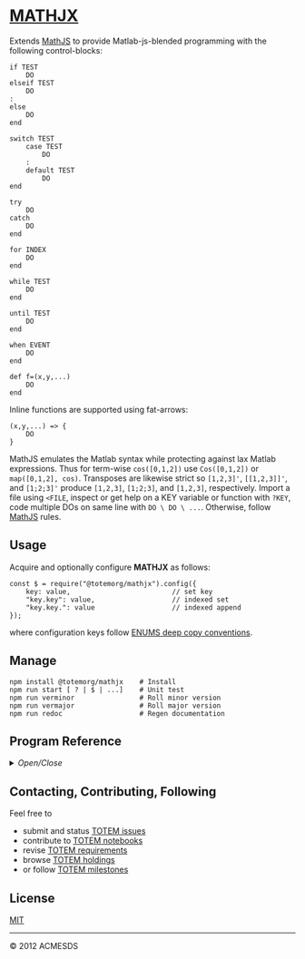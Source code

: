 # [MATHJX](https://www.npmjs.com/package/@totemorg/mathjx)

Extends [MathJS](https://mathjs.org/) to provide Matlab-js-blended programming with the following control-blocks:

	if TEST
		DO
	elseif TEST
		DO
	:
	else
		DO
	end

	switch TEST
		case TEST
			DO
		:
		default TEST
			DO
	end

	try
		DO
	catch
		DO
	end

	for INDEX
		DO
	end

	while TEST
		DO
	end

	until TEST
		DO
	end

	when EVENT
		DO
	end

	def f=(x,y,...)
		DO
	end

Inline functions are supported using fat-arrows:

	(x,y,...) => {
		DO
	}

MathJS emulates the Matlab syntax while protecting against lax Matlab expressions.  Thus 
for term-wise `cos([0,1,2])` use `Cos([0,1,2])` or `map([0,1,2], cos)`.  Transposes are likewise
strict so `[1,2,3]'`, `[[1,2,3]]'`, and `[1;2;3]'` produce `[1,2,3]`, `[1;2;3]`, and `[1,2,3]`, respectively.
Import a file using `<FILE`, inspect or get help on a KEY variable or function with `?KEY`, code multiple DOs on same
line with `DO \ DO \ ...`.  Otherwise, follow [MathJS](https://mathjs.org/) rules.		  

## Usage

Acquire and optionally configure **MATHJX** as follows:

	const $ = require("@totemorg/mathjx").config({
		key: value, 						// set key
		"key.key": value, 					// indexed set
		"key.key.": value					// indexed append
	});

where configuration keys follow [ENUMS deep copy conventions](https://www.npmjs.com/package/@totemorg/enums).

## Manage

	npm install @totemorg/mathjx	# Install
	npm run start [ ? | $ | ...]	# Unit test
	npm run verminor				# Roll minor version
	npm run vermajor				# Roll major version
	npm run redoc					# Regen documentation
	
## Program Reference
<details>
<summary>
<i>Open/Close</i>
</summary>
<a name="module_MATHJX"></a>

## MATHJX
Extends [MathJS](https://mathjs.org/) with program control-blocks.
This module documented in accordance with [jsdoc](https://jsdoc.app/).

**Requires**: <code>module:[mathjs](https://www.npmjs.com/package/mathjs)</code>, <code>module:[enums](https://www.npmjs.com/package/@totemorg/enums)</code>, <code>module:[cp](https://nodejs.org/docs/latest/api/)</code>  
**Author**: [ACMESDS](https://totemorg.github.io)  

* [MATHJX](#module_MATHJX)
    * [~imports](#module_MATHJX..imports)
    * [~config(opts)](#module_MATHJX..config)

<a name="module_MATHJX..imports"></a>

### MATHJX~imports
Hash of functions to import into MathJX.

**Kind**: inner property of [<code>MATHJX</code>](#module_MATHJX)  
<a name="module_MATHJX..config"></a>

### MATHJX~config(opts)
Configure MathJX with supplied options hash.

**Kind**: inner method of [<code>MATHJX</code>](#module_MATHJX)  

| Param | Type | Description |
| --- | --- | --- |
| opts | <code>Object</code> | Options hash with keys following the deep-copy conventions |

</details>

## Contacting, Contributing, Following

Feel free to 
* submit and status [TOTEM issues](http://totem.hopto.org/issues.view) 
* contribute to [TOTEM notebooks](http://totem.hopto.org/shares/notebooks/) 
* revise [TOTEM requirements](http://totem.hopto.org/reqts.view) 
* browse [TOTEM holdings](http://totem.hopto.org/) 
* or follow [TOTEM milestones](http://totem.hopto.org/milestones.view) 

## License

[MIT](LICENSE)


* * *

&copy; 2012 ACMESDS